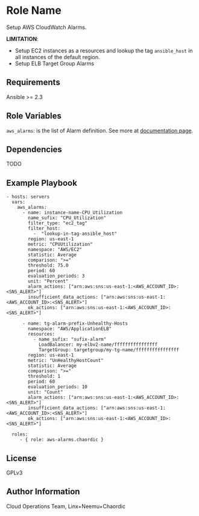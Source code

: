 Role Name
=========

Setup AWS CloudWatch Alarms.

**LIMITATION**:

* Setup EC2 instances as a resources and lookup the tag `ansible_host` in all instances of the default region.
* Setup ELB Target Group Alarms

Requirements
------------

Ansible >= 2.3

Role Variables
--------------

`aws_alarms`: is the list of Alarm definition. See more
at [documentation page](http://docs.ansible.com/ansible/latest/ec2_metric_alarm_module.html).

Dependencies
------------

TODO

Example Playbook
----------------

    - hosts: servers
      vars:
        aws_alarms:
          - name: instance-name-CPU_Utilization
            name_sufix: "CPU_Utilization"
            filter_type: "ec2_tag"
            filter_host:
              -  "lookup-in-tag-ansible_host"
            region: us-east-1
            metric: "CPUUtilization"
            namespace: "AWS/EC2"
            statistic: Average
            comparison: ">="
            threshold: 75.0
            period: 60
            evaluation_periods: 3
            unit: "Percent"
            alarm_actions: ["arn:aws:sns:us-east-1:<AWS_ACCOUNT_ID>:<SNS_ALERT>"]
            insufficient_data_actions: ["arn:aws:sns:us-east-1:<AWS_ACCOUNT_ID>:<SNS_ALERT>"]
            ok_actions: ["arn:aws:sns:us-east-1:<AWS_ACCOUNT_ID>:<SNS_ALERT>"]

          - name: tg-alarm-prefix-Unhealthy-Hosts
            namespace: "AWS/ApplicationELB"
            resources:
              - name_sufix: "sufix-alarm"
                LoadBalancer: my-elbv2-name/ffffffffffffffff
                TargetGroup: targetgroup/my-tg-name/ffffffffffffffff
            region: us-east-1
            metric: "UnHealthyHostCount"
            statistic: Average
            comparison: ">="
            threshold: 1
            period: 60
            evaluation_periods: 10
            unit: "Count"
            alarm_actions: ["arn:aws:sns:us-east-1:<AWS_ACCOUNT_ID>:<SNS_ALERT>"]
            insufficient_data_actions: ["arn:aws:sns:us-east-1:<AWS_ACCOUNT_ID>:<SNS_ALERT>"]
            ok_actions: ["arn:aws:sns:us-east-1:<AWS_ACCOUNT_ID>:<SNS_ALERT>"]

      roles:
         - { role: aws-alarms.chaordic }

License
-------

GPLv3

Author Information
------------------

Cloud Operations Team, Linx+Neemu+Chaordic

